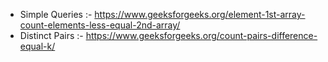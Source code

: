 - Simple Queries :- https://www.geeksforgeeks.org/element-1st-array-count-elements-less-equal-2nd-array/
- Distinct Pairs :- https://www.geeksforgeeks.org/count-pairs-difference-equal-k/

